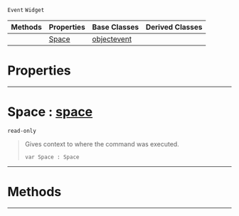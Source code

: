  `Event` `Widget`



|Methods|Properties|Base Classes|Derived Classes|
|---|---|---|---|
| |[ Space](https://github.com/zeroengineteam/ZeroDocs/blob/master/code_reference/class_reference/commandevent.markdown#space-zero-engine-docume)|[objectevent](https://github.com/zeroengineteam/ZeroDocs/blob/master/code_reference/class_reference/objectevent.markdown)| |


 #  Properties


---  
 #  Space : [space](https://github.com/zeroengineteam/ZeroDocs/blob/master/code_reference/class_reference/space.markdown)

 `read-only`

> Gives context to where the command was executed.
> ``` lang=cpp, name=Nada
> var Space : Space


---  
 #  Methods


---  
 

 